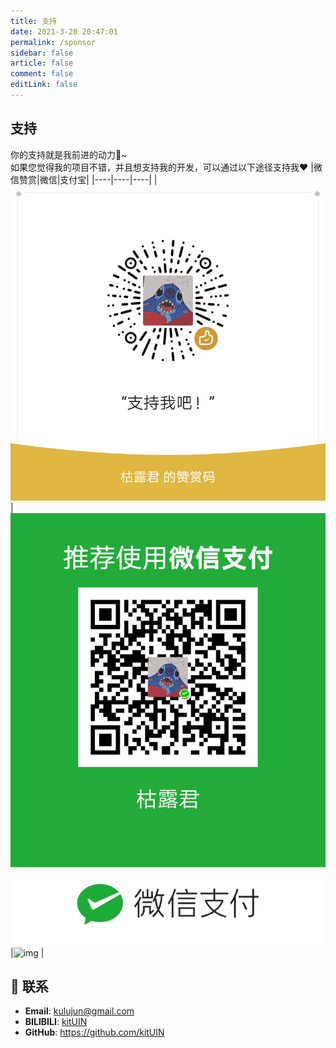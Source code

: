 ```yaml
---
title: 支持
date: 2021-3-20 20:47:01
permalink: /sponsor
sidebar: false
article: false
comment: false
editLink: false
---
```


## 支持
你的支持就是我前进的动力:rocket:~  
如果您觉得我的项目不错，并且想支持我的开发，可以通过以下途径支持我:heart:
|微信赞赏|微信|支付宝|
|----|----|----|
|![img](/img/zanshang.png)| ![img](/img/weixin.png)|![img](/img/zhifubao.jpg) |

## :email: 联系


- **Email**:  <a href="mailto:kulujun@gmail.com">kulujun@gmail.com</a>
- **BILIBILI**: <a href="https://space.bilibili.com/61924180">kitUIN</a>
- **GitHub**: <https://github.com/kitUIN>
